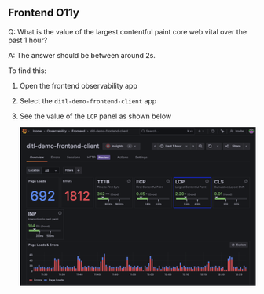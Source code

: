 ## Frontend O11y
Q:  What is the value of the largest contentful paint core web vital over the past 1 hour? 

A: The answer should be between around 2s.

To find this:
1. Open the frontend observability app
1. Select the `ditl-demo-frontend-client` app
1. See the value of the `LCP` panel as shown below

    ![Page Loads panel](/images/breakout_1/1.2-frontend-o11y.png)

